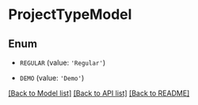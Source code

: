 # ProjectTypeModel


## Enum

* `REGULAR` (value: `'Regular'`)

* `DEMO` (value: `'Demo'`)

[[Back to Model list]](../README.md#documentation-for-models) [[Back to API list]](../README.md#documentation-for-api-endpoints) [[Back to README]](../README.md)


